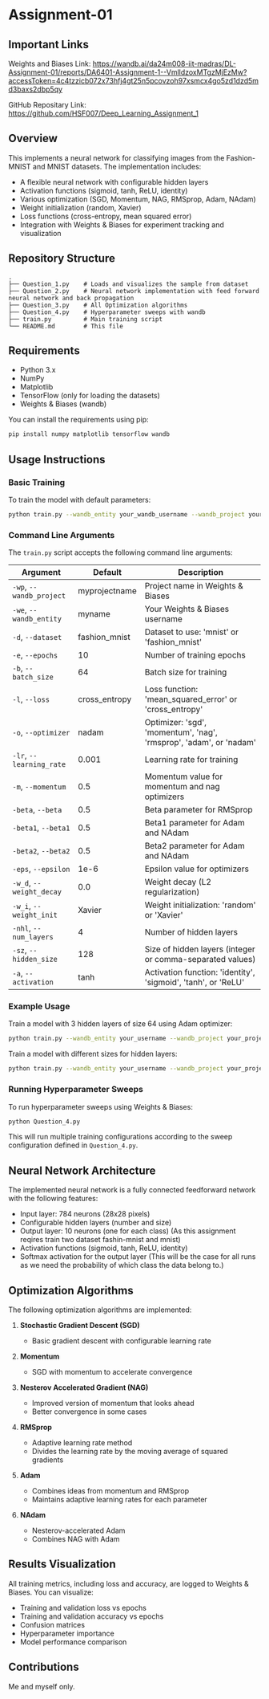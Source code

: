 # Assignment-01

## Important Links
Weights and Biases Link: https://wandb.ai/da24m008-iit-madras/DL-Assignment-01/reports/DA6401-Assignment-1--VmlldzoxMTgzMjEzMw?accessToken=4c4tzzicb072x73hfj4gt25n5pcovzoh97xsmcx4go5zd1dzd5md3baxs2dbp5qy

GitHub Repositary Link: https://github.com/HSF007/Deep_Learning_Assignment_1

## Overview

This implements a neural network for classifying images from the Fashion-MNIST and MNIST datasets. The implementation includes:

- A flexible neural network with configurable hidden layers
- Activation functions (sigmoid, tanh, ReLU, identity)
- Various optimization (SGD, Momentum, NAG, RMSprop, Adam, NAdam)
- Weight initialization (random, Xavier)
- Loss functions (cross-entropy, mean squared error)
- Integration with Weights & Biases for experiment tracking and visualization

## Repository Structure

```
.
├── Question_1.py    # Loads and visualizes the sample from dataset
├── Question_2.py    # Neural network implementation with feed forward neural network and back propagation
├── Question_3.py    # All Optimization algorithms
├── Question_4.py    # Hyperparameter sweeps with wandb
├── train.py         # Main training script
└── README.md        # This file
```

## Requirements

- Python 3.x
- NumPy
- Matplotlib
- TensorFlow (only for loading the datasets)
- Weights & Biases (wandb)

You can install the requirements using pip:

```bash
pip install numpy matplotlib tensorflow wandb
```

## Usage Instructions

### Basic Training

To train the model with default parameters:

```bash
python train.py --wandb_entity your_wandb_username --wandb_project your_project_name
```

### Command Line Arguments

The `train.py` script accepts the following command line arguments:

| Argument | Default | Description |
|----------|---------|-------------|
| `-wp`, `--wandb_project` | myprojectname | Project name in Weights & Biases |
| `-we`, `--wandb_entity` | myname | Your Weights & Biases username |
| `-d`, `--dataset` | fashion_mnist | Dataset to use: 'mnist' or 'fashion_mnist' |
| `-e`, `--epochs` | 10 | Number of training epochs |
| `-b`, `--batch_size` | 64 | Batch size for training |
| `-l`, `--loss` | cross_entropy | Loss function: 'mean_squared_error' or 'cross_entropy' |
| `-o`, `--optimizer` | nadam | Optimizer: 'sgd', 'momentum', 'nag', 'rmsprop', 'adam', or 'nadam' |
| `-lr`, `--learning_rate` | 0.001 | Learning rate for training |
| `-m`, `--momentum` | 0.5 | Momentum value for momentum and nag optimizers |
| `-beta`, `--beta` | 0.5 | Beta parameter for RMSprop |
| `-beta1`, `--beta1` | 0.5 | Beta1 parameter for Adam and NAdam |
| `-beta2`, `--beta2` | 0.5 | Beta2 parameter for Adam and NAdam |
| `-eps`, `--epsilon` | 1e-6 | Epsilon value for optimizers |
| `-w_d`, `--weight_decay` | 0.0 | Weight decay (L2 regularization) |
| `-w_i`, `--weight_init` | Xavier | Weight initialization: 'random' or 'Xavier' |
| `-nhl`, `--num_layers` | 4 | Number of hidden layers |
| `-sz`, `--hidden_size` | 128 | Size of hidden layers (integer or comma-separated values) |
| `-a`, `--activation` | tanh | Activation function: 'identity', 'sigmoid', 'tanh', or 'ReLU' |

### Example Usage

Train a model with 3 hidden layers of size 64 using Adam optimizer:

```bash
python train.py --wandb_entity your_username --wandb_project your_project --num_layers 3 --hidden_size 64 --optimizer adam --learning_rate 0.001 --activation ReLU
```

Train a model with different sizes for hidden layers:
```bash
python train.py --wandb_entity your_username --wandb_project your_project --num_layers 3 --hidden_size 128,64,32 --optimizer nadam
```

### Running Hyperparameter Sweeps

To run hyperparameter sweeps using Weights & Biases:

```bash
python Question_4.py
```

This will run multiple training configurations according to the sweep configuration defined in `Question_4.py`.

## Neural Network Architecture

The implemented neural network is a fully connected feedforward network with the following features:

- Input layer: 784 neurons (28x28 pixels)
- Configurable hidden layers (number and size)
- Output layer: 10 neurons (one for each class) (As this assignment reqires train two dataset fashin-mnist and mnist)
- Activation functions (sigmoid, tanh, ReLU, identity)
- Softmax activation for the output layer (This will be the case for all runs as we need the probability of which class the data belong to.)

## Optimization Algorithms

The following optimization algorithms are implemented:

1. **Stochastic Gradient Descent (SGD)**
   - Basic gradient descent with configurable learning rate

2. **Momentum**
   - SGD with momentum to accelerate convergence

3. **Nesterov Accelerated Gradient (NAG)**
   - Improved version of momentum that looks ahead
   - Better convergence in some cases

4. **RMSprop**
   - Adaptive learning rate method
   - Divides the learning rate by the moving average of squared gradients

5. **Adam**
   - Combines ideas from momentum and RMSprop
   - Maintains adaptive learning rates for each parameter

6. **NAdam**
   - Nesterov-accelerated Adam
   - Combines NAG with Adam

## Results Visualization

All training metrics, including loss and accuracy, are logged to Weights & Biases. You can visualize:

- Training and validation loss vs epochs
- Training and validation accuracy vs epochs
- Confusion matrices
- Hyperparameter importance
- Model performance comparison

## Contributions
Me and myself only.
